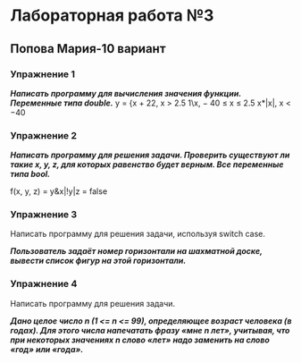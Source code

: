 # Лабораторная работа №3
## Попова Мария-10 вариант
### Упражнение 1
***Написать программу для вычисления значения функции. Переменные типа double.***
y = {x + 22, x > 2.5
     1\х, − 40 ≤ x ≤ 2.5
     х*|x|, x < −40
### Упражнение 2
***Написать программу для решения задачи. Проверить существуют ли такие x, y, z, для
которых равенство будет верным. Все переменные типа bool.***

 f(x, y, z) = y&x|!y|z = false

### Упражнение 3
Написать программу для решения задачи, используя switch case.

***Пользователь задаёт номер горизонтали на шахматной доске, вывести список
фигур на этой горизонтали.***

### Упражнение 4
Написать программу для решения задачи.

***Дано целое число n (1 <= n <= 99), определяющее возраст человека (в годах). Для этого
числа напечатать фразу «мне n лет», учитывая, что при некоторых значениях n слово
«лет» надо заменить на слово «год» или «года».***
